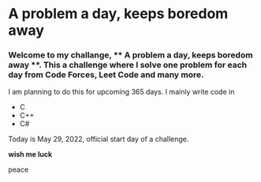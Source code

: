 # A problem a day, keeps boredom away

### Welcome to my challange, ** A problem a day, keeps boredom away **. This a challenge where I solve one problem for each day from Code Forces, Leet Code and many more.
I am planning to do this for upcoming 365 days. 
I mainly write code in 
- C
- C++
- C#

Today is May 29, 2022, official start day of a challenge.

__wish me luck__

peace
